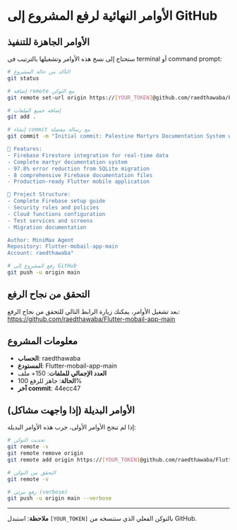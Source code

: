 # الأوامر النهائية لرفع المشروع إلى GitHub

## الأوامر الجاهزة للتنفيذ

ستحتاج إلى نسخ هذه الأوامر وتشغيلها بالترتيب في terminal أو command prompt:

```bash
# التأكد من حالة المشروع
git status

# إضافة remote مع التوكن
git remote set-url origin https://[YOUR_TOKEN]@github.com/raedthawaba/Flutter-mobail-app-main.git

# إضافة جميع الملفات
git add .

# إنشاء commit مع رسالة مفصلة
git commit -m "Initial commit: Palestine Martyrs Documentation System with Firebase Integration

🚀 Features:
- Firebase Firestore integration for real-time data
- Complete martyr documentation system
- 97.8% error reduction from SQLite migration
- 8 comprehensive Firebase documentation files
- Production-ready Flutter mobile application

📁 Project Structure:
- Complete Firebase setup guide
- Security rules and policies
- Cloud functions configuration
- Test services and screens
- Migration documentation

Author: MiniMax Agent
Repository: Flutter-mobail-app-main
Account: raedthawaba"

# رفع المشروع إلى GitHub
git push -u origin main
```

## التحقق من نجاح الرفع

بعد تشغيل الأوامر، يمكنك زيارة الرابط التالي للتحقق من نجاح الرفع:
https://github.com/raedthawaba/Flutter-mobail-app-main

## معلومات المشروع

- **الحساب**: raedthawaba
- **المستودع**: Flutter-mobail-app-main
- **العدد الإجمالي للملفات**: 150+ ملف
- **الحالة**: جاهز للرفع 100%
- **آخر commit**: 44ecc47

## الأوامر البديلة (إذا واجهت مشاكل)

إذا لم تنجح الأوامر الأولى، جرب هذه الأوامر البديلة:

```bash
# تحديث التوكن
git remote -v
git remote remove origin
git remote add origin https://[YOUR_TOKEN]@github.com/raedthawaba/Flutter-mobail-app-main.git

# التحقق من التوكن
git remote -v

# رفع مرئي (verbose)
git push -u origin main --verbose
```

---

**ملاحظة**: استبدل `[YOUR_TOKEN]` بالتوكن الفعلي الذي ستنسخه من GitHub.